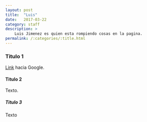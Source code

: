 ```yaml
---
layout: post
title:  "Luis"
date:   2017-03-22
category: staff
description: >
    Luis Jimenez es quien esta rompiendo cosas en la pagina.
permalink: /:categories/:title.html
---
```



### Titulo 1

[Link](https://www.google.com) hacia Google.

#### Titulo 2

Texto.

##### Titulo 3

Texto
